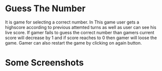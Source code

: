 # Guess The Number
It is game for selecting a correct number. In This game user gets a highscore according to previous attemted turns as well as user can see his live score. If gamer fails to guess the correct number than gamers current score will decrease by 1 and if score reaches to 0 then gamer will loose the game. Gamer can also restart the game by clicking on again button.

# Some Screenshots



